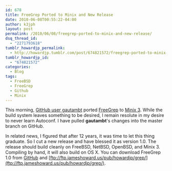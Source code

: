 ```yaml
---
id: 678
title: FreeGrep Ported to Minix and New Release
date: 2010-06-08T00:55:22-04:00
author: k3jph
layout: post
permalink: /2010/06/08/freegrep-ported-to-minix-and-new-release/
dsq_thread_id:
  - "2271793618"
tumblr_howardjp_permalink:
  - http://howardjp.tumblr.com/post/674821572/freegrep-ported-to-minix-and-new-release
tumblr_howardjp_id:
  - "674821572"
categories:
  - Blog
tags:
  - FreeBSD
  - FreeGrep
  - Github
  - Minix
---
```

This morning, [GitHub user gautambt](http://github.com/gautambt) ported [FreeGrep](http://github.com/howardjp/freegrep) to [Minix 3](http://www.minix3.org). While the build system leaves something to be desired, I remain resolute in my desire to never learn Autoconf. I have pulled **gautambt**'s changes into the master branch on GitHub.

In related news, I figured that after 12 years, it was time to let this thing graduate. So I cut a new release and have blessed it as version 1.0. The release should build cleanly on FreeBSD, NetBSD, OpenBSD, and Minix 3. Compiling by hand, it will also build on OS X. You can download FreeGrep 1.0 from [GitHub](http://github.com/howardjp/freegrep/downloads) and [ftp://ftp.jameshoward.us/pub/howardjp/grep/](ftp://ftp.jameshoward.us/pub/howardjp/grep/).
